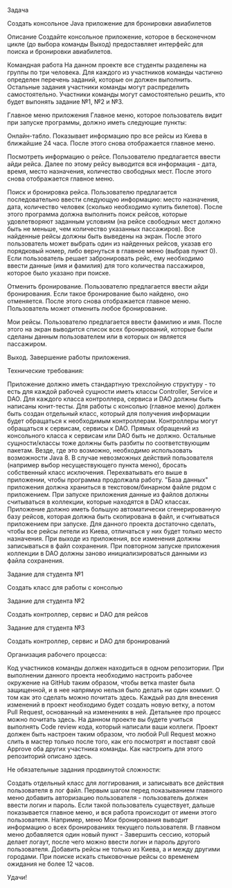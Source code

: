 Задача

Создать консольное Java приложение для бронировки авиабилетов

Описание
Создайте консольное приложение, которое в бесконечном цикле (до выбора команды Выход) предоставляет интерфейс для поиска и бронировки авиабилетов.

Командная работа
На данном проекте все студенты разделены на группы по три человека. Для каждого из участников команды частично определен перечень заданий, которые он должен выполнить. Остальные задания участники команды могут распределить самостоятельно. Участники команды могут самостоятельно решить, кто будет выпонять задание №1, №2 и №3.

Главное меню приложения
Главное меню, которое пользователь видит при запуске программы, должно иметь следующие пункты:


Онлайн-табло. Показывает информацию про все рейсы из Киева в ближайшие 24 часа. После этого снова отображается главное меню.

Посмотреть информацию о рейсе. Пользователю предлагается ввести айди рейса. Далее по этому рейсу выводится вся информация - дата, время, место назначения, количество свободных мест. После этого снова отображается главное меню.

Поиск и бронировка рейса. Пользователю предлагается последовательно ввести следующую информацию: место назначения, дата, количество человек (сколько необходимо купить билетов). После этого программа должна выполнить поиск рейсов, которые удовлетворяют заданным условиям (на рейсе свободных мест должно быть не меньше, чем количество указанных пассажиров). Все найденные рейсы должны быть выведены на экран. После этого пользователь может выбрать один из найденных рейсов, указав его порядковый номер, либо вернуться в главное меню (выбрав пункт 0). Если пользователь решает забронировать рейс, ему необходимо ввести данные (имя и фамилия) для того количества пассажиров, которое было указано при поиске.

Отменить бронирование. Пользователю предлагается ввести айди бронирования. Если такое бронирование было найдено, оно отменяется. После этого снова отображается главное меню. Пользователь может отменить любое бронирование.

Мои рейсы. Пользователю предлагается ввести фамилию и имя. После этого на экран выводится список всех бронирований, которые были сделаны данным пользователем или в которых он является пассажиром.

Выход. Завершение работы приложения.


Технические требования:

Приложение должно иметь стандартную трехслойную структуру - то есть для каждой рабочей сущности иметь классы Controller, Service и DAO.
Для каждого класса контроллера, сервиса и DAO должны быть написаны юнит-тесты.
Для работы с консолью (главное меню) должен быть создан отдельный класс, который для получения информации будет обращаться к необходимым контроллерам. Контроллеры могут обращаться к сервисам, сервисы к DAO. Прямых обращений из консольного класса к сервисам или DAO быть не должно.
Остальные сущности/классы тоже должны быть разбиты по соответствующим пакетам.
Везде, где это возможно, необходимо использовать возможности Java 8.
В случае невозможных действий пользователя (например выбор несуществующего пункта меню), бросать собственный класс исключения. Перехватывать его выше в приложении, чтобы программа продолжала работу.
"База данных" приложения должна храниться в текстовом/бинарном файле рядом с приложением. При запуске приложения данные из файлов должны считываться в коллекции, которые находятся в DAO классах.
Приложение должно иметь большую автоматически сгенерированную базу рейсов, которая должна быть скопирована в файл, и считываться приложением при запуске.
Для данного проекта достаточно сделать, чтобы все рейсы летели из Киева, отличаться у них будет только место назначения.
При выходе из приложения, все изменения должны записываться в файл сохранения. При повторном запуске приложения коллекции в DAO должны заново инициализироваться данными из файла сохранения.


Задание для студента №1

Создать класс для работы с консолью


Задание для студента №2

Создать контроллер, сервис и DAO для рейсов


Задание для студента №3

Создать контроллер, сервис и DAO для бронирований


Организация рабочего процесса:

Код участников команды должен находиться в одном репозитории.
При выполнении данного проекта необходимо настроить рабочее окружение на GitHub таким образом, чтобы ветка master была защищенной, и в нее напрямую нельзя было делать ни один коммит. О том как это сделать можно почитать здесь.
Каждый раз для внесения изменений в проект необходимо будет создать новую ветку, а потом Pull Request, основанный на изменениях в ней. Детальнее про процесс можно почитать здесь.
На данном проекте вы будете учиться выполнять Code review кода, который написали ваши коллеги. Проект должен быть настроен таким образом, что любой Pull Request можно слить в мастер только после того, как его посмотрят и поставят свой Approve оба других участника команды. Как настроить для этого репозиторий описано здесь.


Не обязательные задания продвинутой сложности:

Создать отдельный класс для логгирования, и записывать все действия пользователя в лог файл.
Первым шагом перед показыванием главного меню добавить авторизацию пользователя - пользователь должен ввести логин и пароль. Если такой пользователь существует, дальше показывается главное меню, и вся работа происходит от имени этого пользователя. Например, меню Мои бронирования выводит информацию о всех бронированиях текущего пользователя. В главном меню добавляется один новый пункт - Завершить сессию, который делает логаут, после чего можно ввести логин и пароль другого пользователя.
Добавить рейсы не только из Киева, а и между другими городами. При поиске искать стыковочные рейсы со временем ожидания не более 12 часов.


Удачи!